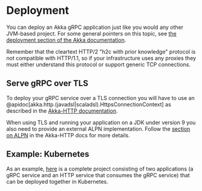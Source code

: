# Deployment

You can deploy an Akka gRPC application just like you would any other JVM-based project. For some general pointers on this topic, see [the deployment section of the Akka documentation](https://doc.akka.io/docs/akka/current/additional/deploy.html).

Remember that the cleartext HTTP/2 "h2c with prior knowledge" protocol is not compatible with HTTP/1.1, so if your infrastructure uses any proxies they must either understand this protocol or support generic TCP connections.

## Serve gRPC over TLS

To deploy your gRPC service over a TLS connection you will have to use an @apidoc[akka.http.(javadsl|scaladsl).HttpsConnectionContext] as described in the [Akka-HTTP documentation](https://doc.akka.io/docs/akka-http/10.1/server-side/server-https-support.html).

When using TLS and running your application on a JDK under version 9 you also need to provide an external ALPN implementation. Follow the [section on ALPN](https://doc.akka.io/docs/akka-http/10.1/server-side/http2.html#application-layer-protocol-negotiation-alpn-) in the Akka-HTTP docs for more details.

## Example: Kubernetes

As an example, [here](https://developer.lightbend.com/start/?group=akka&project=akka-grpc-sample-kubernetes-scala) is a complete project consisting of two applications (a gRPC service and an HTTP service that consumes the gRPC service) that can be deployed together in Kubernetes.
